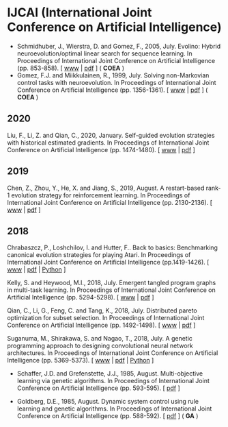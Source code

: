 # IJCAI (International Joint Conference on Artificial Intelligence)

* Schmidhuber, J., Wierstra, D. and Gomez, F., 2005, July. Evolino: Hybrid neuroevolution/optimal linear search for sequence learning. In Proceedings of International Joint Conference on Artificial Intelligence (pp. 853-858). [ [www](https://www.ijcai.org/proceedings/2005/) | [pdf](https://www.ijcai.org/Proceedings/05/Papers/1452.pdf) ] ( **COEA** )
* Gomez, F.J. and Miikkulainen, R., 1999, July. Solving non-Markovian control tasks with neuroevolution. In Proceedings of International Joint Conference on Artificial Intelligence (pp. 1356-1361). [ [www](https://www.ijcai.org/proceedings/1999-2/) | [pdf](https://www.ijcai.org/Proceedings/99-2/Papers/097.pdf) ] ( **COEA** )

## 2020

Liu, F., Li, Z. and Qian, C., 2020, January. Self-guided evolution strategies with historical estimated gradients. In Proceedings of International Joint Conference on Artificial Intelligence (pp. 1474-1480). [ [www](https://www.ijcai.org/Proceedings/2020/205) | [pdf](https://www.ijcai.org/Proceedings/2020/0205.pdf) ]

## 2019

Chen, Z., Zhou, Y., He, X. and Jiang, S., 2019, August. A restart-based rank-1 evolution strategy for reinforcement learning. In Proceedings of International Joint Conference on Artificial Intelligence (pp. 2130-2136). [ [www](https://www.ijcai.org/proceedings/2019/295) | [pdf](https://www.ijcai.org/Proceedings/2019/0295.pdf) ]

## 2018

Chrabaszcz, P., Loshchilov, I. and Hutter, F.. Back to basics: Benchmarking canonical evolution strategies for playing Atari. In Proceedings of International Joint Conference on Artificial Intelligence (pp.1419-1426). [ [www](https://www.ijcai.org/Proceedings/2018/197) | [pdf](https://www.ijcai.org/Proceedings/2018/0197.pdf) | [Python](https://github.com/PatrykChrabaszcz/Canonical_ES_Atari) ]

Kelly, S. and Heywood, M.I., 2018, July. Emergent tangled program graphs in multi-task learning. In Proceedings of International Joint Conference on Artificial Intelligence (pp. 5294-5298). [ [www](https://www.ijcai.org/Proceedings/2018/740) | [pdf](https://www.ijcai.org/Proceedings/2018/0740.pdf) ]

Qian, C., Li, G., Feng, C. and Tang, K., 2018, July. Distributed pareto optimization for subset selection. In Proceedings of International Joint Conference on Artificial Intelligence (pp. 1492-1498). [ [www](https://www.ijcai.org/Proceedings/2018/207) | [pdf](https://www.ijcai.org/Proceedings/2018/0207.pdf) ]

Suganuma, M., Shirakawa, S. and Nagao, T., 2018, July. A genetic programming approach to designing convolutional neural network architectures. In Proceedings of International Joint Conference on Artificial Intelligence (pp. 5369-5373). [ [www](https://www.ijcai.org/proceedings/2018/755) | [pdf](https://www.ijcai.org/Proceedings/2018/0755.pdf) | [Python](https://github.com/sg-nm/cgp-cnn) ]

* Schaffer, J.D. and Grefenstette, J.J., 1985, August. Multi-objective learning via genetic algorithms. In Proceedings of International Joint Conference on Artificial Intelligence (pp. 593-595). [ [pdf](https://www.ijcai.org/Proceedings/85-1/Papers/113.pdf) ]

* Goldberg, D.E., 1985, August. Dynamic system control using rule learning and genetic algorithms. In Proceedings of International Joint Conference on Artificial Intelligence (pp. 588-592). [ [pdf](https://www.ijcai.org/Proceedings/85-1/Papers/112.pdf) ] ( **GA** )
